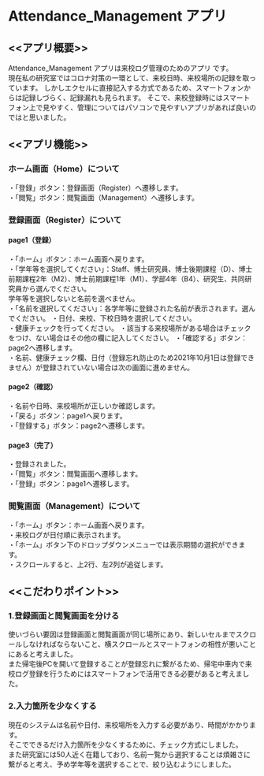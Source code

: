 # Attendance_Management アプリ

## <<アプリ概要>>  
Attendance_Management アプリは来校ログ管理のためのアプリ です。  
現在私の研究室ではコロナ対策の一環として、来校日時、来校場所の記録を取っています。
しかしエクセルに直接記入する方式であるため、スマートフォンからは記録しづらく、記録漏れも見られます。
そこで、来校登録時にはスマートフォン上で見やすく、管理についてはパソコンで見やすいアプリがあれば良いのではと思いました。

## <<アプリ機能>>  

### ホーム画面（Home）について   
・「登録」ボタン：登録画面（Register）へ遷移します。  
・「閲覧」ボタン：閲覧画面（Management）へ遷移します。

### 登録画面（Register）について  
#### page1（登録）  
・「ホーム」ボタン：ホーム画面へ戻ります。  
・「学年等を選択してください」：Staff、博士研究員、博士後期課程（D）、博士前期課程2年（M2）、博士前期課程1年（M1）、学部4年（B4）、研究生、共同研究員から選んでください。    
  学年等を選択しないと名前を選べません。　  
・「名前を選択してください」：各学年等に登録された名前が表示されます。選んでください。
・日付、来校、下校日時を選択してください。  
・健康チェックを行ってください。
・該当する来校場所がある場合はチェックをつけ、ない場合はその他の欄に記入してください。
・「確認する」ボタン：page2へ遷移します。    
・名前、健康チェック欄、日付（登録忘れ防止のため2021年10月1日は登録できません）が登録されていない場合は次の画面に進めません。  
#### page2（確認）  
・名前や日時、来校場所が正しいか確認します。  
・「戻る」ボタン：page1へ戻ります。  
・「登録する」ボタン：page2へ遷移します。  
#### page3（完了）  
・登録されました。  
・「閲覧」ボタン：閲覧画面へ遷移します。  
・「登録」ボタン：page1へ遷移します。  

### 閲覧画面（Management）について  
・「ホーム」ボタン：ホーム画面へ戻ります。  
・来校ログが日付順に表示されます。  
・「ホーム」ボタン下のドロップダウンメニューでは表示期間の選択ができます。  
・スクロールすると、上2行、左2列が追従します。  


## <<こだわりポイント>>   
### 1.登録画面と閲覧画面を分ける  
使いづらい要因は登録画面と閲覧画面が同じ場所にあり、新しいセルまでスクロールしなければならないこと、横スクロールとスマートフォンの相性が悪いことにあると考えました。  
また帰宅後PCを開いて登録することが登録忘れに繋がるため、帰宅中車内で来校ログ登録を行うためにはスマートフォンで活用できる必要があると考えました。
### 2.入力箇所を少なくする  
現在のシステムは名前や日付、来校場所を入力する必要があり、時間がかかります。  
そこでできるだけ入力箇所を少なくするために、チェック方式にしました。  
また研究室には50人近く在籍しており、名前一覧から選択することは煩雑さに繋がると考え、予め学年等を選択することで、絞り込むようにしました。
